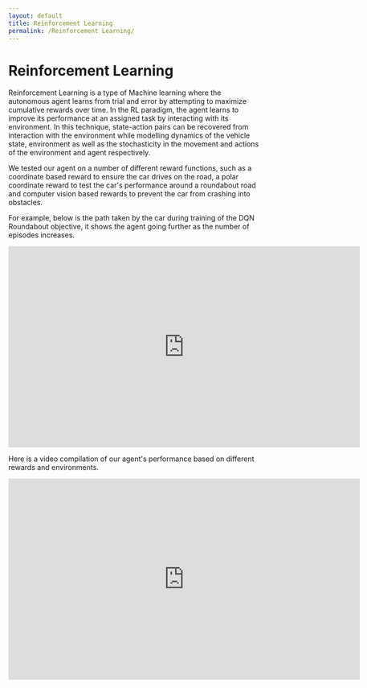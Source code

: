 ```yaml
---
layout: default
title: Reinforcement Learning
permalink: /Reinforcement Learning/
---
```


# Reinforcement Learning

Reinforcement Learning is a type of Machine learning where the autonomous agent learns from trial and error by attempting to maximize cumulative rewards over time. In the RL paradigm, the agent learns to improve its performance at an assigned task by interacting with its environment. In this technique, state-action pairs can be recovered from interaction with the environment while modelling dynamics of the vehicle state, environment as well as the stochasticity in the movement and actions of the environment and agent respectively.

We tested our agent on a number of different reward functions, such as a coordinate based reward to ensure the car drives on the road, a polar coordinate reward to test the car's performance around a roundabout road and computer vision based rewards to prevent the car from crashing into obstacles.

For example, below is the path taken by the car during training of the DQN Roundabout objective, it shows the agent going further as the number of episodes increases.

<iframe width="700" height="400" src="https://drive.google.com/file/d/12NUFDWdM5Hf_AiRWUpoGHWNDT-jdlwix/preview" frameborder="0" allow="accelerometer; autoplay; encrypted-media; gyroscope; picture-in-picture" allowfullscreen></iframe>



Here is a video compilation of our agent's performance based on different rewards and environments.


<iframe width="700" height="400" src="https://drive.google.com/file/d/1tbRvZnJCk1rearyCT5bVf04Apvfsmj_9/preview" frameborder="0" allow="accelerometer; autoplay; encrypted-media; gyroscope; picture-in-picture" allowfullscreen></iframe>
